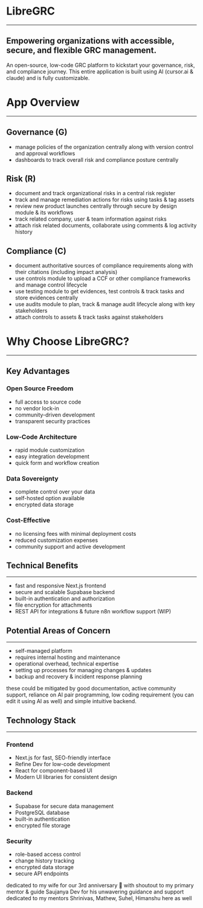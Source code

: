 # LibreGRC
---

## Empowering organizations with accessible, secure, and flexible GRC management.

An open-source, low-code GRC platform to kickstart your governance, risk, and compliance journey. This entire application is built using AI (cursor.ai & claude) and is fully customizable.

# App Overview


---
## Governance (G)

- manage policies of the organization centrally along with version control and approval workflows
- dashboards to track overall risk and compliance posture centrally

## Risk (R)

- document and track organizational risks in a central risk register
- track and manage remediation actions for risks using tasks & tag assets
- review new product launches centrally through secure by design module & its workflows
- track related company, user & team information against risks
- attach risk related documents, collaborate using comments & log activity history

## Compliance (C)

- document authoritative sources of compliance requirements along with their citations (including impact analysis)
- use controls module to upload a CCF or other compliance frameworks and manage control lifecycle
- use testing module to get evidences, test controls & track tasks and store evidences centrally
- use audits module to plan, track & manage audit lifecycle along with key stakeholders
- attach controls to assets & track tasks against stakeholders

# Why Choose LibreGRC?

---

## Key Advantages

### Open Source Freedom

- full access to source code
- no vendor lock-in
- community-driven development
- transparent security practices

### Low-Code Architecture

- rapid module customization
- easy integration development
- quick form and workflow creation

### Data Sovereignty

- complete control over your data
- self-hosted option available
- encrypted data storage


### Cost-Effective

- no licensing fees with minimal deployment costs
- reduced customization expenses
- community support and active development

## Technical Benefits

---

- fast and responsive Next.js frontend
- secure and scalable Supabase backend
- built-in authentication and authorization
- file encryption for attachments
- REST API for integrations & future n8n workflow support (WIP)

## Potential Areas of Concern

---

- self-managed platform
- requires internal hosting and maintenance
- operational overhead, technical expertise
- setting up processes for managing changes & updates
- backup and recovery & incident response planning

these could be mitigated by good documentation, active community support, reliance on AI pair programming, low coding requirement (you can edit it using AI as well) and simple intuitive backend.


## Technology Stack

---

### Frontend

- Next.js for fast, SEO-friendly interface
- Refine Dev for low-code development
- React for component-based UI
- Modern UI libraries for consistent design

### Backend

- Supabase for secure data management
- PostgreSQL database
- built-in authentication
- encrypted file storage

### Security

- role-based access control
- change history tracking
- encrypted data storage
- secure API endpoints

dedicated to my wife for our 3rd anniversary 💖
with shoutout to my primary mentor & guide Saujanya Dev for his unwavering guidance and support
dedicated to my mentors Shrinivas, Mathew, Suhel, Himanshu here as well